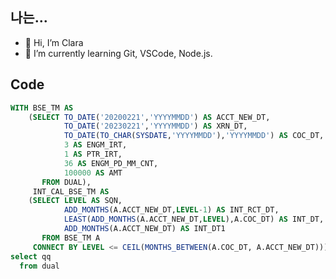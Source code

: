 ## 나는...
- 👋 Hi, I’m Clara
- 🌱 I’m currently learning Git, VSCode, Node.js.

## Code
```sql
WITH BSE_TM AS
    (SELECT TO_DATE('20200221','YYYYMMDD') AS ACCT_NEW_DT,
            TO_DATE('20230221','YYYYMMDD') AS XRN_DT,
            TO_DATE(TO_CHAR(SYSDATE,'YYYYMMDD'),'YYYYMMDD') AS COC_DT,
            3 AS ENGM_IRT,
            1 AS PTR_IRT,
            36 AS ENGM_PD_MM_CNT,
            100000 AS AMT
       FROM DUAL),
     INT_CAL_BSE_TM AS
    (SELECT LEVEL AS SQN,
            ADD_MONTHS(A.ACCT_NEW_DT,LEVEL-1) AS INT_RCT_DT,
            LEAST(ADD_MONTHS(A.ACCT_NEW_DT,LEVEL),A.COC_DT) AS INT_DT,
            ADD_MONTHS(A.ACCT_NEW_DT) AS INT_DT1
       FROM BSE_TM A
     CONNECT BY LEVEL <= CEIL(MONTHS_BETWEEN(A.COC_DT, A.ACCT_NEW_DT))),
select qq
  from dual
```

<!---
jy-clara/jy-clara is a ✨ special ✨ repository because its `README.md` (this file) appears on your GitHub profile.
You can click the Preview link to take a look at your changes.
--->
